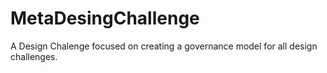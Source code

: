 # MetaDesingChallenge
A Design Chalenge focused on creating a governance model for all design challenges.
